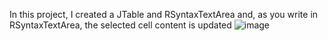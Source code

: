In this project, I created a JTable and RSyntaxTextArea and, as you write in RSyntaxTextArea, the selected cell content is updated
![image](https://github.com/cengizeken/JTableRSyntaxTextAreaSynchronisation/assets/107314888/da2549c5-adcb-4c75-8693-fbbabe040bb5)
